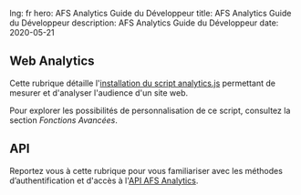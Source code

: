 lng: fr
hero: AFS Analytics Guide du Développeur
title: AFS Analytics Guide du Développeur
description: AFS Analytics Guide du Développeur
date: 2020-05-21



## Web Analytics

Cette rubrique détaille
l'[installation du script analytics.js](web-analytics/installation/ajouter-code-analytics-js/)
permettant de mesurer et d'analyser l'audience d'un site web.

Pour explorer les possibilités de personnalisation de ce script, 
consultez la section *Fonctions Avancées*.


## API

Reportez vous à cette rubrique pour vous familiariser avec les  méthodes 
d’authentification et d'accès
à l'[API AFS Analytics](api/introduction/).
 


